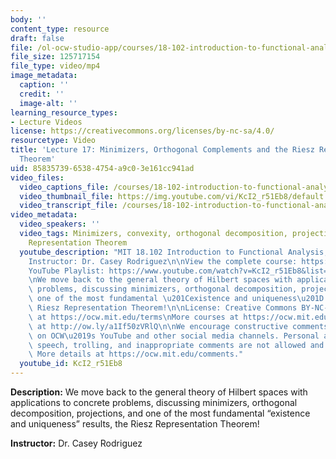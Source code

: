 ```yaml
---
body: ''
content_type: resource
draft: false
file: /ol-ocw-studio-app/courses/18-102-introduction-to-functional-analysis-spring-2021/18102-sp21-lecture-17_360p_16_9.mp4
file_size: 125717154
file_type: video/mp4
image_metadata:
  caption: ''
  credit: ''
  image-alt: ''
learning_resource_types:
- Lecture Videos
license: https://creativecommons.org/licenses/by-nc-sa/4.0/
resourcetype: Video
title: 'Lecture 17: Minimizers, Orthogonal Complements and the Riesz Representation
  Theorem'
uid: 85835739-6538-4754-a9c0-3e161cc941ad
video_files:
  video_captions_file: /courses/18-102-introduction-to-functional-analysis-spring-2021/14SI0vFnIpGrSDrlBc-8IIk5BAoG1epXI_transcript.webvtt
  video_thumbnail_file: https://img.youtube.com/vi/KcI2_r51Eb8/default.jpg
  video_transcript_file: /courses/18-102-introduction-to-functional-analysis-spring-2021/14SI0vFnIpGrSDrlBc-8IIk5BAoG1epXI_transcript.pdf
video_metadata:
  video_speakers: ''
  video_tags: Minimizers, convexity, orthogonal decomposition, projections, Riesz
    Representation Theorem
  youtube_description: "MIT 18.102 Introduction to Functional Analysis, Spring 2021\n\
    Instructor: Dr. Casey Rodriguez\n\nView the complete course: https://ocw.mit.edu/courses/18-102-introduction-to-functional-analysis-spring-2021/\n\
    YouTube Playlist: https://www.youtube.com/watch?v=KcI2_r51Eb8&list=PLUl4u3cNGP63micsJp_--fRAjZXPrQzW_&index=17\n\
    \nWe move back to the general theory of Hilbert spaces with applications to concrete\
    \ problems, discussing minimizers, orthogonal decomposition, projections, and\
    \ one of the most fundamental \u201Cexistence and uniqueness\u201D results, the\
    \ Riesz Representation Theorem!\n\nLicense: Creative Commons BY-NC-SA\nMore information\
    \ at https://ocw.mit.edu/terms\nMore courses at https://ocw.mit.edu\nSupport OCW\
    \ at http://ow.ly/a1If50zVRlQ\n\nWe encourage constructive comments and discussion\
    \ on OCW\u2019s YouTube and other social media channels. Personal attacks, hate\
    \ speech, trolling, and inappropriate comments are not allowed and may be removed.\
    \ More details at https://ocw.mit.edu/comments."
  youtube_id: KcI2_r51Eb8
---
```

**Description:** We move back to the general theory of Hilbert spaces with applications to concrete problems, discussing minimizers, orthogonal decomposition, projections, and one of the most fundamental “existence and uniqueness” results, the Riesz Representation Theorem!

**Instructor:** Dr. Casey Rodriguez